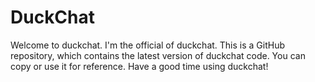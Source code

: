 # DuckChat
Welcome to duckchat. I'm the official of duckchat.
This is a GitHub repository, which contains the latest version of duckchat code. You can copy or use it for reference. 
Have a good time using duckchat!
